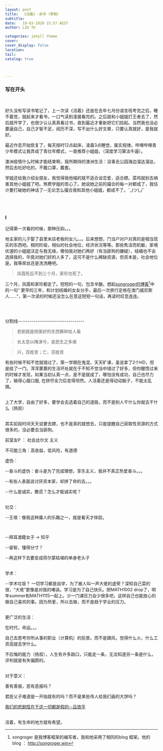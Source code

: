 ```yaml
---
layout: post
title:  《活着》-余华（草稿）
subtitle: 
date:   19-03-2020 15:57 AEST
author: LIU YU

categories: jekyll theme
cover: 
cover_display: false
location: 
tail: 
catalog: true 



---
```


### 写在开头

<br>

好久没有写读书笔记了，上一次读《活着》还是在去年七月份语言班考完之后，睡不着觉，就起来才看书，一口气读到凌晨看完的。之后就和小姐姐打王者去了，然后就开学了，也很少认认真真看过书，直到最近才重新把它们拾起。当然我也没必要逼自己，自己才智不足，阅历不深，写不出什么好文章，只要认真就好，是我就好。

最近作息开始恢复了，每天按时12点起床，凌晨3点睡觉，属实规律。哔哩哔哩青少年模式让我弄成了青壮年模式，一直推荐小姐姐，（深度学习算法牛逼）。

澳洲疫情什么时候才能结束啊，我所期待的澳洲生活：没事去公园海边溜达溜达，然后去吃好吃的，不戴口罩，戴套。

学姐还给我介绍女朋友，我觉得我他喵的就不适合谈恋爱，适合嫖。菜鸡就别去祸害其他小姐姐了吧。煞费学姐的苦心了。她说她之前的撮合的每一对都成了，我估计要打破她的神话了--无论怎么撮合我和其他小姐姐，都成不了。¯\_(ツ)_/¯

<br><br>

### I

记得第一次看的时候，那种压抑。。。

地主家的儿子娶了县里米店老板的女儿。。。后来想想，门当户对户对真的是相当现实的东西吧。相同阶级，相似的社会地位，经济状况等等。那些隽洁而机敏，家境优渥的小姐姐注定与我无缘，哪怕我对她们再好（有当舔狗的嫌疑），结婚也不会选择我的，毕竟对她们好的人多了，这可不是什么稀缺资源，但资本是，社会地位是。我等屌丝还是洗洗睡吧。



> 凤霞死后不到三个月，家珍也死了。

三个月，凤霞和家珍都走了。短短的一句，包含辛酸。想起[songroger的博客](http://songroger.win/moon-and-six-pence/)[^1]中的一句“ 更早的三年，和计划结婚的女友分手，最后一次旅行定格在澳门威尼斯人……”，第一次读的时候还没怎么在意这短短一句话，再读时叹息连连。





<br><br>

分割线----------------------------------



> 悲剧就是把美好的东西撕碎给人看

> 长太息以掩涕兮，哀民生之多艰

> 兴，百姓苦；亡，百姓苦

有些时候不知不觉就错过了，第一学期在鬼混，天天旷课，虽说拿了2个HD，但是挂了一门。浑浑噩噩的生活坏处就在于不知不觉当中错过了好多，但你醒悟过来的时候才发现，如果当初认真一点，是不是就成了，哪怕没有成功，自己也尽力了，输得心服口服, 在拼尽全力后变得坦然。人活着还是得动动脑子，不能太乱搞。

<br>上了大学，自由了好多，要学会去选着自己的道路，而不是别人干什么你就去干什么（扬叔）

<br>其实前段时间天天说要去嫖，也不是真的就想去，只是提醒自己获取性资源的方式很多的，没必要去当舔狗。



前室友P ： 社会达尔文 主义

不可能三角：高收益，低风险，有道德

虚伪：

--奋斗的虚伪：奋斗是为了完成理想，享乐主义，我并不真正热爱奋斗。。。

--有些人表面说讨厌资本家，却拼了命的去。。。

--什么是诚实，撒谎？怎么才能诚实呢？

<br>社交：

--王垠：像我这种庸人的乐趣之一，就是看天才摔跤。

​			

--拜耳澳籍女子  ->  知乎

--睿智，懂得分寸？

--再这样下去要变成荷尔蒙枯竭的单身老头子

<br>学术：

--学术垃圾？ 一切学习都是自学，为了被人叫一声大佬的虚荣？深知自己菜的很，“大佬”更像是对我的嘲讽。学习是为了自己快乐。把MATH1002 drop了，明年summer和MATH1115一起上。少一门课压力会少很多吧，这样自己也能放心的做自己喜欢的事。因为热爱，所以去做，而不是趋于学业的压力。

<br>更广泛的生活：

在时代，命运。。。

自己去思考你所从事的职业（计算机）的前景。而不是跟风，觉得什么火，什么工资高就去学什么。

不后悔的能力（扬叔），人生有许多路口，只能走一条，无法知道另一条是什么，评判就是有失偏颇的。

<br>对于意义：

善有善报，恶有恶报吗？

君臣父子难道是一开始就有的吗？而不是某些伟人给我们画的大饼吗？

[我们的悲剧性在于这一切都是假的--吕效平](http://j2.ac.cn/thread-162.htm)

<br>活着，有生命的地方就有希望。



[^1]:songroger 是我博客框架的编写者，我和他采用了相同的blog 框架。他的blog ： http://songroger.win



